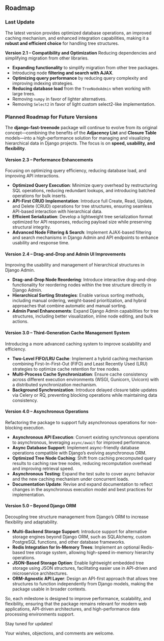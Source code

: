 ## Roadmap

### Last Update
The latest version provides optimized database operations, an improved caching mechanism, and enhanced integration capabilities, making it a **robust and efficient choice** for handling tree structures.

**Version 2.1 – Compatibility and Optimization**
Reducing dependencies and simplifying migration from other libraries.

- **Expanding functionality** to simplify migration from other tree packages.
- Introducing node **filtering and search with AJAX**.
- **Optimizing query performance** by reducing query complexity and improving indexing strategies.
- **Reducing database load** from the `TreeNodeAdmin` when working with large trees.
- Removing `numpy` in favor of lighter alternatives.
- Removing `Select2` in favor of light custom select2-like implementation.


### Planned Roadmap for Future Versions
The **django-fast-treenode** package will continue to evolve from its original concept—combining the benefits of the **Adjacency List** and **Closure Table** models—into a high-performance solution for managing and visualizing hierarchical data in Django projects. The focus is on **speed, usability, and flexibility**.

#### Version 2.3 – Performance Enhancements
Focusing on optimizing query efficiency, reducing database load, and improving API interactions.

- **Optimized Query Execution**: Minimize query overhead by restructuring SQL operations, reducing redundant lookups, and introducing batched operations for bulk inserts.
- **API-First CRUD Implementation**: Introduce full Create, Read, Update, and Delete (CRUD) operations for tree structures, ensuring seamless API-based interaction with hierarchical data.
- **Efficient Serialization**: Develop a lightweight tree serialization format optimized for API responses, reducing payload size while preserving structural integrity.
- **Advanced Node Filtering & Search**: Implement AJAX-based filtering and search mechanisms in Django Admin and API endpoints to enhance usability and response time.

#### Version 2.4 – Drag-and-Drop and Admin UI Improvements
Improving the usability and management of hierarchical structures in Django Admin.

- **Drag-and-Drop Node Reordering**: Introduce interactive drag-and-drop functionality for reordering nodes within the tree structure directly in Django Admin.
- **Hierarchical Sorting Strategies**: Enable various sorting methods, including manual ordering, weight-based prioritization, and hybrid approaches that combine automatic and manual sorting.
- **Admin Panel Enhancements**: Expand Django Admin capabilities for tree structures, including better visualization, inline node editing, and bulk actions.

#### Version 3.0 – Third-Generation Cache Management System
Introducing a more advanced caching system to improve scalability and efficiency.

- **Two-Level FIFO/LRU Cache**: Implement a hybrid caching mechanism combining First-In-First-Out (FIFO) and Least Recently Used (LRU) strategies to optimize cache retention for tree nodes.
- **Multi-Process Cache Synchronization**: Ensure cache consistency across different execution environments (WSGI, Gunicorn, Uvicorn) with a distributed synchronization mechanism.
- **Background Synchronization**: Introduce delayed closure table updates via Celery or RQ, preventing blocking operations while maintaining data consistency.

#### Version 4.0 – Asynchronous Operations
Refactoring the package to support fully asynchronous operations for non-blocking execution.

- **Asynchronous API Execution**: Convert existing synchronous operations to asynchronous, leveraging `async/await` for improved performance.
- **Async Database Support**: Implement async-friendly database operations compatible with Django’s evolving asynchronous ORM.
- **Optimized Tree Node Caching**: Shift from caching precomputed query results to caching raw tree nodes, reducing recomputation overhead and improving retrieval speed.
- **Asynchronous Testing**: Expand the test suite to cover async behavior and the new caching mechanism under concurrent loads.
- **Documentation Update**: Revise and expand documentation to reflect changes in the asynchronous execution model and best practices for implementation.

#### Version 5.0 – Beyond Django ORM
Decoupling tree structure management from Django’s ORM to increase flexibility and adaptability.

- **Multi-Backend Storage Support**: Introduce support for alternative storage engines beyond Django ORM, such as SQLAlchemy, custom PostgreSQL functions, and other database frameworks.
- **Redis Integration for In-Memory Trees**: Implement an optional Redis-based tree storage system, allowing high-speed in-memory hierarchy operations.
- **JSON-Based Storage Option**: Enable lightweight embedded tree storage using JSON structures, facilitating easier use in API-driven and microservice architectures.
- **ORM-Agnostic API Layer**: Design an API-first approach that allows tree structures to function independently from Django models, making the package usable in broader contexts.

So, each milestone is designed to improve performance, scalability, and flexibility, ensuring that the package remains relevant for modern web applications, API-driven architectures, and high-performance data processing environments support.

Stay tuned for updates!

Your wishes, objections, and comments are welcome.
